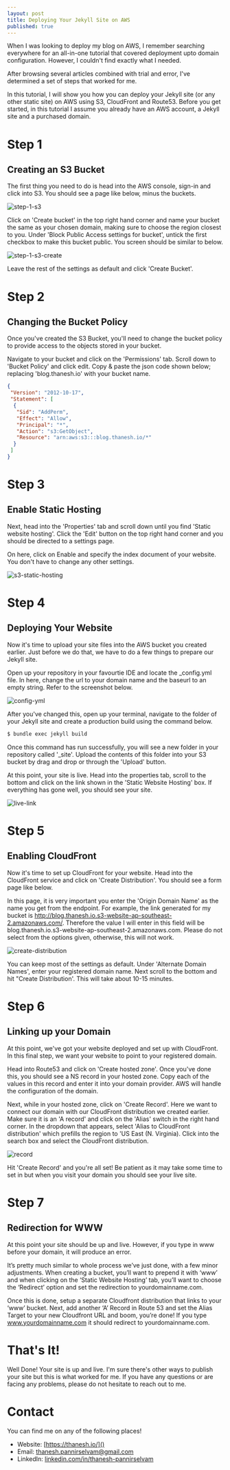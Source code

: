```yaml
---
layout: post
title: Deploying Your Jekyll Site on AWS
published: true
---
```

When I was looking to deploy my blog on AWS, I remember searching everywhere for an all-in-one tutorial that covered deployment upto domain configuration. However, I couldn't find exactly what I needed.

After browsing several articles combined with trial and error, I've determined a set of steps that worked for me. 

In this tutorial, I will show you how you can deploy your Jekyll site (or any other static site) on AWS using S3, CloudFront and Route53. Before you get started, in this tutorial I assume you already have an AWS account, a Jekyll site and a purchased domain.

# Step 1

## Creating an S3 Bucket 

The first thing you need to do is head into the AWS console, sign-in and click into S3. You should see a page like below, minus the buckets.

![step-1-s3](../images/s3-page.png)

Click on 'Create bucket' in the top right hand corner and name your bucket the same as your chosen domain, making sure to choose the region closest to you. Under 'Block Public Access settings for bucket', untick the first checkbox to make this bucket public. You screen should be similar to below.

![step-1-s3-create](../images/s3-create.png)

Leave the rest of the settings as default and click 'Create Bucket'.

# Step 2 

## Changing the Bucket Policy

Once you've created the S3 Bucket, you'll need to change the bucket policy to provide access to the objects stored in your bucket. 

Navigate to your bucket and click on the 'Permissions' tab. Scroll down to 'Bucket Policy' and click edit. Copy & paste the json code shown below; replacing 'blog.thanesh.io' with your bucket name.

```json 
{
 "Version": "2012-10-17",
 "Statement": [
  {
   "Sid": "AddPerm",
   "Effect": "Allow",
   "Principal": "*",
   "Action": "s3:GetObject",
   "Resource": "arn:aws:s3:::blog.thanesh.io/*"
  }
 ]
}
```

# Step 3 

## Enable Static Hosting

Next, head into the 'Properties' tab and scroll down until you find 'Static website hosting'. Click the 'Edit' button on the top right hand corner and you should be directed to a settings page. 

On here, click on Enable and specify the index document of your website. You don't have to change any other settings.

![s3-static-hosting](../images/s3-static-hosting.png)

# Step 4

## Deploying Your Website

Now it's time to upload your site files into the AWS bucket you created earlier. Just before we do that, we have to do a few things to prepare our Jekyll site.

Open up your repository in your favourtie IDE and locate the _config.yml file. In here, change the url to your domain name and the baseurl to an empty string. Refer to the screenshot below.

![config-yml](../images/config-yml.png)

After you've changed this, open up your terminal, navigate to the folder of your Jekyll site and create a production build using the command below.

```bash
$ bundle exec jekyll build
```

Once this command has run successfully, you will see a new folder in your repository called '_site'. Upload the contents of this folder into your S3 bucket by drag and drop or through the 'Upload' button.

At this point, your site is live. Head into the properties tab, scroll to the bottom and click on the link shown in the 'Static Website Hosting' box. If everything has gone well, you should see your site.

![live-link](../images/live-link.png)

# Step 5

## Enabling CloudFront

Now it's time to set up CloudFront for your website. Head into the CloudFront service and click on 'Create Distribution'. You should see a form page like below.

In this page, it is very important you enter the 'Origin Domain Name' as the name you get from the endpoint. For example, the link generated for my bucket is http://blog.thanesh.io.s3-website-ap-southeast-2.amazonaws.com/. Therefore the value I will enter in this field will be blog.thanesh.io.s3-website-ap-southeast-2.amazonaws.com. Please do not select from the options given, otherwise, this will not work.

![create-distribution](../images/create-distribution.png)

You can keep most of the settings as default. Under 'Alternate Domain Names', enter your registered domain name. Next scroll to the bottom and hit "Create Distribution'. This will take about 10-15 minutes.

# Step 6 

## Linking up your Domain

At this point, we've got your website deployed and set up with CloudFront. In this final step, we want your website to point to your registered domain.

Head into Route53 and click on 'Create hosted zone'. Once you've done this, you should see a NS record in your hosted zone. Copy each of the values in this record and enter it into your domain provider. AWS will handle the configuration of the domain.

Next, while in your hosted zone, click on 'Create Record'. Here we want to connect our domain with our CloudFront distribution we created earlier. Make sure it is an 'A record' and click on the 'Alias' switch in the right hand corner. In the dropdown that appears, select 'Alias to CloudFront distribution' which prefills the region to 'US East (N. Virginia). Click into the search box and select the CloudFront distribution. 

![record](../images/record.png)

Hit 'Create Record' and you're all set! Be patient as it may take some time to set in but when you visit your domain you should see your live site.

# Step 7

## Redirection for WWW

At this point your site should be up and live. However, if you type in www before your domain, it will produce an error. 

It’s pretty much similar to whole process we’ve just done, with a few minor adjustments. When creating a bucket, you’ll want to prepend it with ‘www’ and when clicking on the ‘Static Website Hosting’ tab, you’ll want to choose the ‘Redirect’ option and set the redirection to yourdomainname.com.

Once this is done, setup a separate Cloudfront distribution that links to your ‘www’ bucket. Next, add another ‘A’ Record in Route 53 and set the Alias Target to your new Cloudfront URL and boom, you’re done! If you type www.yourdomainname.com it should redirect to yourdomainname.com.

# That's It!

Well Done! Your site is up and live. I'm sure there's other ways to publish your site but this is what worked for me. If you have any questions or are facing any problems, please do not hesitate to reach out to me.

# Contact

You can find me on any of the following places!
- Website: [https://thanesh.io/]()
- Email: [thanesh.pannirselvam@gmail.com]()
- LinkedIn: [linkedin.com/in/thanesh-pannirselvam](https://linkedin.com/in/thanesh-pannirselvam)
